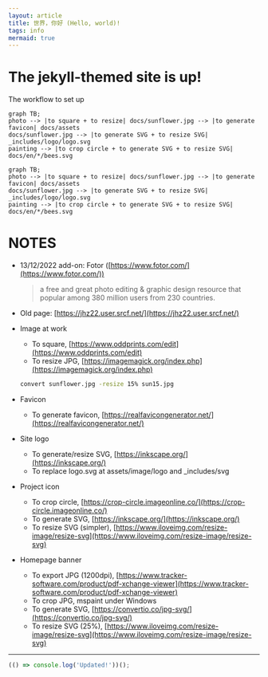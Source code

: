 ```yaml
---
layout: article
title: 世界，你好 (Hello, world)!
tags: info
mermaid: true
---
```


# The jekyll-themed site is up!

The workflow to set up

```
graph TB;
photo --> |to square + to resize| docs/sunflower.jpg --> |to generate favicon| docs/assets
docs/sunflower.jpg --> |to generate SVG + to resize SVG| _includes/logo/logo.svg
painting --> |to crop circle + to generate SVG + to resize SVG| docs/en/*/bees.svg
```

```mermaid
graph TB;
photo --> |to square + to resize| docs/sunflower.jpg --> |to generate favicon| docs/assets
docs/sunflower.jpg --> |to generate SVG + to resize SVG| _includes/logo/logo.svg
painting --> |to crop circle + to generate SVG + to resize SVG| docs/en/*/bees.svg
```

<!--more-->

# NOTES

* 13/12/2022 add-on: Fotor ([https://www.fotor.com/](https://www.fotor.com/)) 

  > a free and great photo editing & graphic design resource that popular among 380 million users from 230 countries.

* Old page: [https://jhz22.user.srcf.net/](https://jhz22.user.srcf.net/)

* Image at work
  * To square, [https://www.oddprints.com/edit](https://www.oddprints.com/edit)
  * To resize JPG, [https://imagemagick.org/index.php](https://imagemagick.org/index.php)

  ```bash
  convert sunflower.jpg -resize 15% sun15.jpg
  ```

* Favicon
  * To generate favicon, [https://realfavicongenerator.net/](https://realfavicongenerator.net/)
* Site logo
  * To generate/resize SVG, [https://inkscape.org/](https://inkscape.org/)
  * To replace logo.svg at assets/image/logo and _includes/svg
* Project icon
  * To crop circle, [https://crop-circle.imageonline.co/](https://crop-circle.imageonline.co/)
  * To generate SVG, [https://inkscape.org/](https://inkscape.org/)
  * To resize SVG (simpler), [https://www.iloveimg.com/resize-image/resize-svg](https://www.iloveimg.com/resize-image/resize-svg)
* Homepage banner
  * To export JPG (1200dpi), [https://www.tracker-software.com/product/pdf-xchange-viewer](https://www.tracker-software.com/product/pdf-xchange-viewer)
  * To crop JPG, mspaint under Windows
  * To generate SVG, [https://convertio.co/jpg-svg/](https://convertio.co/jpg-svg/)
  * To resize SVG (25%), [https://www.iloveimg.com/resize-image/resize-svg](https://www.iloveimg.com/resize-image/resize-svg)

---

```javascript
(() => console.log('Updated!'))();
```
